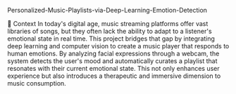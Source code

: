 Personalized-Music-Playlists-via-Deep-Learning-Emotion-Detection

📌 Context
In today's digital age, music streaming platforms offer vast libraries of songs, but they often lack the ability to adapt to a listener's emotional state in real time. This project bridges that gap by integrating deep learning and computer vision to create a music player that responds to human emotions. By analyzing facial expressions through a webcam, the system detects the user's mood and automatically curates a playlist that resonates with their current emotional state. This not only enhances user experience but also introduces a therapeutic and immersive dimension to music consumption.
